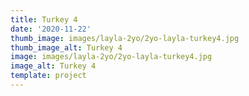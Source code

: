 ```yaml
---
title: Turkey 4
date: '2020-11-22'
thumb_image: images/layla-2yo/2yo-layla-turkey4.jpg
thumb_image_alt: Turkey 4
image: images/layla-2yo/2yo-layla-turkey4.jpg
image_alt: Turkey 4
template: project
---
```

